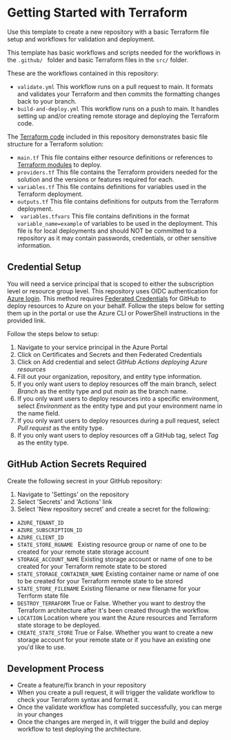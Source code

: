# Getting Started with Terraform

Use this template to create a new repository with a basic Terraform file setup and workflows for validation and deployment. 

This template has basic workflows and scripts needed for the workflows in the ```.github/ ``` folder and basic Terraform files in the ``` src/ ``` folder.

These are the workflows contained in this repository:
- ``` validate.yml ``` This workflow runs on a pull request to main. It formats and validates your Terraform and then commits the formatting changes back to your branch. 
- ``` build-and-deploy.yml ``` This workflow runs on a push to main. It handles setting up and/or creating remote storage and deploying the Terraform code.

The [Terraform code](/src/) included in this repository demonstrates basic file structure for a Terraform solution:
- ``` main.tf ``` This file contains either resource definitions or references to [Terraform modules](/src/infra/modules/) to deploy.  
- ``` providers.tf ``` This file contains the Terraform providers needed for the solution and the versions or features required for each. 
- ``` variables.tf ``` This file contains definitions for variables used in the Terraform deployment. 
- ``` outputs.tf ``` This file contains definitions for outputs from the Terraform deployment. 
- ``` variables.tfvars``` This file contains definitions in the format ```variable_name=example``` of variables to be used in the deployment. This file is for local deployments and should NOT be committed to a repository as it may contain passwords, credentials, or other sensitive information. 

## Credential Setup

You will need a service principal that is scoped to either the subscription level or resource group level. This repository uses OIDC authentication for [Azure login](https://github.com/Azure/login). This method requires [Federated Credentials](https://learn.microsoft.com/en-us/azure/developer/github/connect-from-azure?tabs=azure-portal%2Cwindows#add-federated-credentials) for GitHub to deploy resources to Azure on your behalf. Follow the steps below for setting them up in the portal or use the Azure CLI or PowerShell instructions in the provided link. 

Follow the steps below to setup:
1. Navigate to your service principal in the Azure Portal
2. Click on Certificates and Secrets and then Federated Credentials
3. Click on Add credential and select *GitHub Actions deploying Azure resources*
4. Fill out your organization, repository, and entity type information.
5. If you only want users to deploy resources off the main branch, select *Branch* as the entity type and put *main* as the branch name.
6. If you only want users to deploy resources into a specific environment, select *Environment* as the entity type and put your environment name in the name field.
7. If you only want users to deploy resources during a pull request, select *Pull request* as the entity type. 
8. If you only want users to deploy resources off a GitHub tag, select *Tag* as the entity type. 

## GitHub Action Secrets Required

Create the following secrest in your GitHub repository:

1. Navigate to 'Settings' on the repository
2. Select 'Secrets' and 'Actions' link
3. Select 'New repository secret' and create a secret for the following:
- ``` AZURE_TENANT_ID  ``` 
- ``` AZURE_SUBSCRIPTION_ID ```
- ``` AZURE_CLIENT_ID ```
- ``` STATE_STORE_RGNAME  ``` Existing resource group or name of one to be created for your remote state storage account
- ``` STORAGE_ACCOUNT_NAME ``` Existing storage account or name of one to be created for your Terraform remote state to be stored
- ``` STATE_STORAGE_CONTAINER_NAME ``` Existing container name or name of one to be created for your Terraform remote state to be stored
- ``` STATE_STORE_FILENAME ``` Existing filename or new filename for your Terrform state file
- ``` DESTROY_TERRAFORM ``` True or False. Whether you want to destroy the Terraform architecture after it's been created through the workflow. 
- ``` LOCATION ``` Location where you want the Azure resources and Terraform state storage to be deployed. 
- ``` CREATE_STATE_STORE ``` True or False. Whether you want to create a new storage account for your remote state or if you have an existing one you'd like to use. 

## Development Process

- Create a feature/fix branch in your repository 
- When you create a pull request, it will trigger the validate workflow to check your Terraform syntax and format it. 
- Once the validate workflow has completed successfully, you can merge in your changes
- Once the changes are merged in, it will trigger the build and deploy workflow to test deploying the architecture. 
